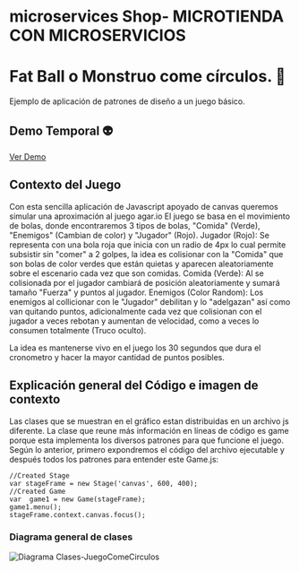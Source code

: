 # microservices Shop- MICROTIENDA CON MICROSERVICIOS


# Fat Ball o Monstruo come círculos. :basketball:
Ejemplo de aplicación de patrones de diseño a un juego básico.

## Demo Temporal 👽
[Ver Demo ](https://imasdyd.com/Juego_PatronesDiseno/)

## Contexto del Juego
Con esta sencilla aplicación de Javascript apoyado de canvas queremos simular una aproximación al juego agar.io
El juego se basa en el movimiento de bolas, donde encontraremos 3 tipos de bolas, "Comida" (Verde), "Enemigos" (Cambian de color) y "Jugador" (Rojo).
Jugador (Rojo): Se representa con una bola roja que inicia con un radio de 4px lo cual permite subsistir sin "comer" a 2 golpes, la idea es colisionar con la "Comida" que son bolas de color verdes que están quietas y aparecen aleatoriamente sobre el escenario cada vez que son comidas.
Comida (Verde): Al se colisionada por el jugador cambiará de posición aleatoriamente y sumará tamaño "Fuerza" y puntos al jugador.
Enemigos (Color Random): Los enemigos al collicionar con le "Jugador" debilitan y lo "adelgazan" así como van quitando puntos, adicionalmente cada vez que colisionan con el jugador a veces rebotan y aumentan de velocidad, como a veces lo consumen totalmente (Truco oculto).

La idea es mantenerse vivo en el juego los 30 segundos que dura el cronometro y hacer la mayor cantidad de puntos posibles.

## Explicación general del Código e imagen de contexto
Las clases que se muestran en el gráfico estan distribuidas en un archivo js diferente. La clase que reune más información en líneas de código es game porque esta implementa los diversos patrones para que funcione el juego. Según lo anterior, primero expondremos el código del archivo ejecutable y después todos los patrones para entender este Game.js: 
```
//Created Stage
var stageFrame = new Stage('canvas', 600, 400);
//Created Game
var  game1 = new Game(stageFrame);
game1.menu();
stageFrame.context.canvas.focus();

```
### Diagrama general de clases

![Diagrama Clases-JuegoComeCirculos](imagenes/DiagramaClasesJuegoPython-DiagramaFinal.png)
